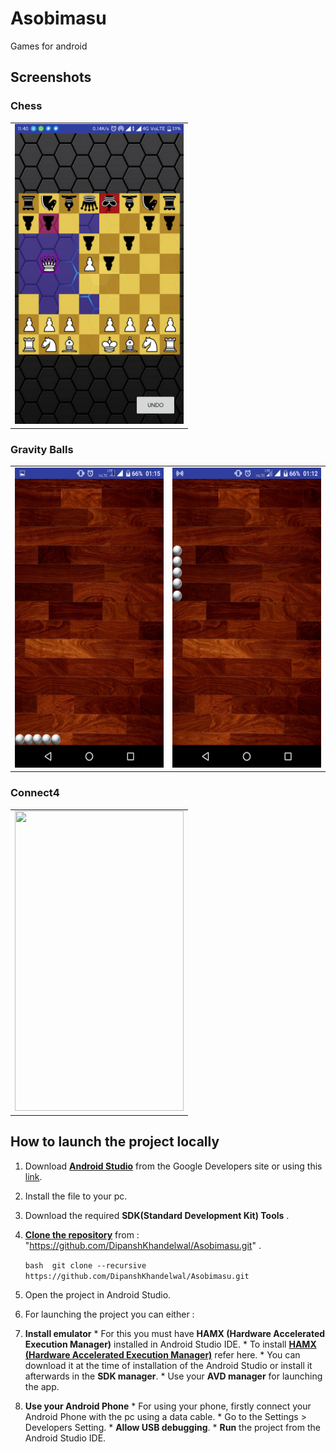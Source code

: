 # Asobimasu 
Games for android 

## Screenshots

### Chess
<table>
  <tr>
    <td><img src="screenshots/Chess.png" height = "480" width="270"></td>
  </tr>
</table>

### Gravity Balls
<table>
  <tr>
    <td><img src="screenshots/gravityballs_1.png" height = "480" width="270"></td>
    <td><img src="screenshots/gravityballs_2.png" height = "480" width="270"></td>
  </tr>
</table>

### Connect4
<table>
  <tr>
    <td><img src="screenshots/connect4_screenshot.png" height = "480" width="270"></td>
  </tr>
</table>
 
## How to launch the project locally 
1. Download **[Android Studio](https://developer.android.com/studio/index.html)** from the Google Developers site or using this [link](https://developer.android.com/studio/index.html). 
2. Install the file to your pc. 
3. Download the required **SDK(Standard Development Kit) Tools** . 
4. **[Clone the repository](https://github.com/DipanshKhandelwal/Asobimasu.git)** from : "https://github.com/DipanshKhandelwal/Asobimasu.git" . 
    
   `bash 
    git clone --recursive https://github.com/DipanshKhandelwal/Asobimasu.git 
    ` 
5. Open the project in Android Studio. 
6. For launching the project you can either : 
  1. **Install emulator** 
    * For this you must have **HAMX (Hardware Accelerated Execution Manager)** installed in Android Studio IDE. 
    * To install **[HAMX (Hardware Accelerated Execution Manager)](https://stackoverflow.com/questions/29136173/emulator-error-x86-emulation-currently-requires-hardware-acceleration)** refer here. 
    * You can download it at the time of installation of the Android Studio or install it afterwards in the **SDK manager**. 
    * Use your **AVD manager** for launching the app. 
  2. **Use your Android Phone** 
    * For using your phone, firstly connect your Android Phone with the pc using a data cable. 
    * Go to the Settings > Developers Setting. 
    * **Allow USB debugging**. 
    * **Run** the project from the Android Studio IDE. 
